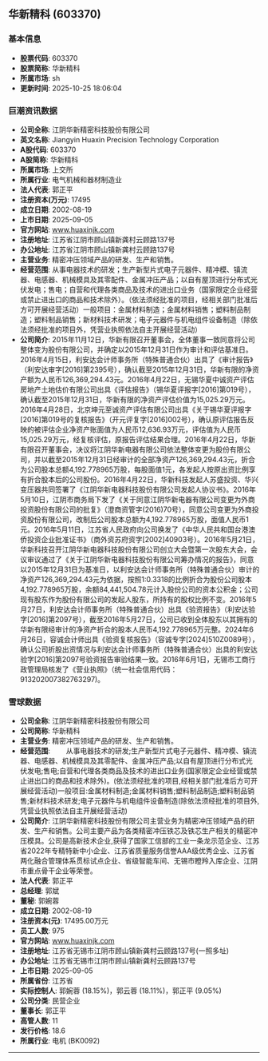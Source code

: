 ## 华新精科 (603370)

### 基本信息

- **股票代码**: 603370
- **股票简称**: 华新精科
- **所属市场**: sh
- **更新时间**: 2025-10-25 18:06:04

### 巨潮资讯数据

- **公司全称**: 江阴华新精密科技股份有限公司
- **英文名称**: Jiangyin Huaxin Precision Technology Corporation
- **A股代码**: 603370
- **A股简称**: 华新精科
- **所属市场**: 上交所
- **所属行业**: 电气机械和器材制造业
- **法人代表**: 郭正平
- **注册资本(万元)**: 17495
- **成立日期**: 2002-08-19
- **上市日期**: 2025-09-05
- **官方网站**: www.huaxinjk.com
- **注册地址**: 江苏省江阴市顾山镇新龚村云顾路137号
- **办公地址**: 江苏省江阴市顾山镇新龚村云顾路137号
- **主营业务**: 精密冲压领域产品的研发、生产和销售。
- **经营范围**: 从事电器技术的研发；生产新型片式电子元器件、精冲模、镇流器、电感器、机械模具及其零配件、金属冲压产品；以自有屋顶进行分布式光伏发电；售电；自营和代理各类商品及技术的进出口业务（国家限定企业经营或禁止进出口的商品和技术除外）。（依法须经批准的项目，经相关部门批准后方可开展经营活动）一般项目：金属材料制造；金属材料销售；塑料制品制造；塑料制品销售；新材料技术研发；电子元器件与机电组件设备制造（除依法须经批准的项目外，凭营业执照依法自主开展经营活动）
- **公司简介**: 2015年11月12日，华新有限召开董事会，全体董事一致同意将公司整体变为股份有限公司，并确定以2015年12月31日作为审计和评估基准日。2016年4月15日，利安达会计师事务所（特殊普通合伙）出具了《审计报告》（利安达审字[2016]第2395号），确认截至2015年12月31日，华新有限的净资产额为人民币126,369,294.43元。2016年4月22日，无锡华夏中诚资产评估房地产土地估价有限公司出具《评估报告》（锡华夏评报字[2016]第019号），确认截至2015年12月31日，华新有限的净资产评估价值为15,025.29万元。2016年4月28日，北京坤元至诚资产评估有限公司出具《关于锡华夏评报字[2016]第019号的复核报告》（开元评复字[2016]002号），确认原评估报告反映的被评估企业净资产账面值为人民币12,636.93万元，评估值为人民币15,025.29万元，经复核评估，原报告评估结果合理。2016年4月22日，华新有限召开董事会，决议将江阴华新电器有限公司依法整体变更为股份有限公司，并以截至2015年12月31日经审计的全部净资产126,369,294.43元，折合为公司股本总额4,192.778965万股，每股面值1元，各发起人按原出资比例享有折合股本后的公司股份。2016年4月22日，华新科技发起人苏盛投资、华兴变压器共同签署了《江阴华新电器科技股份有限公司发起人协议书》。2016年5月10日，江阴市商务局下发了《关于同意江阴华新电器有限公司变更为外商投资股份有限公司的批复》（澄商资管字(2016)70号），同意公司变更为外商投资股份有限公司，改制后公司股本总额为4,192.778965万股，面值人民币1元。2016年5月11日，江苏省人民政府向公司换发了《中华人民共和国台港澳侨投资企业批准证书》（商外资苏府资字[2002]40903号）。2016年5月21日，华新科技召开江阴华新电器科技股份有限公司创立大会暨第一次股东大会，会议审议通过了《关于江阴华新电器科技股份有限公司筹办情况的报告》，同意以2015年12月31日为基准日，以利安达会计师事务所（特殊普通合伙）审计的净资产126,369,294.43元为依据，按照1:0.3318的比例折合为股份公司股本4,192.778965万股，余额84,441,504.78元计入股份公司的资本公积金；公司现有股东作为股份有限公司的发起人股东，所持有的股权比例不变。2016年5月27日，利安达会计师事务所（特殊普通合伙）出具《验资报告》（利安达验字[2016]第2097号），截至2016年5月27日，公司已收到全体股东以其拥有的华新有限经审计的净资产折合的股本人民币4,192.778965万元整。2024年6月26日，容诚会计师出具《验资复核报告》（容诚专字[2024]510Z0089号），确认公司折股出资情况与利安达会计师事务所（特殊普通合伙）出具的利安达验字[2016]第2097号验资报告审验结果一致。2016年6月1日，无锡市工商行政管理局核发了《营业执照》（统一社会信用代码：913202007382763297)。

### 雪球数据

- **公司全称**: 江阴华新精密科技股份有限公司
- **公司简称**: 华新精科
- **主营业务**: 精密冲压领域产品的研发、生产和销售。
- **经营范围**: 　　从事电器技术的研发;生产新型片式电子元器件、精冲模、镇流器、电感器、机械模具及其零配件、金属冲压产品;以自有屋顶进行分布式光伏发电;售电;自营和代理各类商品及技术的进出口业务(国家限定企业经营或禁止进出口的商品和技术除外)。(依法须经批准的项目,经相关部门批准后方可开展经营活动)一般项目:金属材料制造;金属材料销售;塑料制品制造;塑料制品销售;新材料技术研发;电子元器件与机电组件设备制造(除依法须经批准的项目外,凭营业执照依法自主开展经营活动)
- **公司简介**: 江阴华新精密科技股份有限公司主营业务为精密冲压领域产品的研发、生产和销售。公司主要产品为各类精密冲压铁芯及铁芯生产相关的精密冲压模具。公司是高新技术企业,获得了国家工信部的工业一条龙示范企业、江苏省2022年专精特新中小企业、江苏省质量服务信誉AAA级优秀企业、江苏省两化融合管理体系贯标试点企业、省级智能车间、无锡市瞪羚入库企业、江阴市重点骨干企业等荣誉。
- **法人代表**: 郭正平
- **总经理**: 郭斌
- **董秘**: 郭婉蓉
- **成立日期**: 2002-08-19
- **注册资本(元)**: 17495.00万元
- **员工人数**: 975
- **官方网站**: www.huaxinjk.com
- **注册地址**: 江苏省无锡市江阴市顾山镇新龚村云顾路137号(一照多址)
- **办公地址**: 江苏省无锡市江阴市顾山镇新龚村云顾路137号
- **上市日期**: 2025-09-05
- **所属省份**: 江苏省
- **实际控制人**: 郭婉蓉 (18.15%)，郭云蓉 (18.11%)，郭正平 (9.05%)
- **公司分类**: 民营企业
- **董事长**: 郭正平
- **高管人数**: 11
- **发行价格**: 18.6
- **所属行业**: 电机 (BK0092)

---